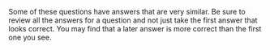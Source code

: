 Some of these questions have answers that are very similar. Be sure to review all the answers for a question and not just take the first answer that looks correct. You may find that a later answer is more correct than the first one you see.